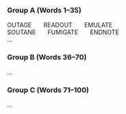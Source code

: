 ### Group A (Words 1–35)

OUTAGE  READOUT  EMULATE  
SOUTANE  FUMIGATE  ENDNOTE  
...

### Group B (Words 36–70)

...

### Group C (Words 71–100)

...